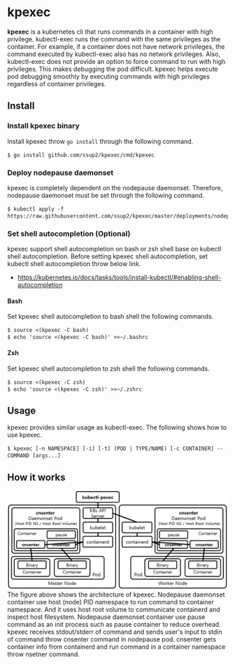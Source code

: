 # kpexec
**kpexec** is a kubernetes cli that runs commands in a container with high privilege. kubectl-exec runs the command with the same privileges as the container. For example, if a container does not have network privileges, the command executed by kubectl-exec also has no network privileges. Also, kubectl-exec does not provide an option to force command to run with high privileges. This makes debugging the pod difficult. kpexec helps execute pod debugging smoothly by executing commands with high privileges regardless of container privileges.

## Install

### Install kpexec binary
Install kpexec throw `go install` through the following command.
~~~
$ go install github.com/ssup2/kpexec/cmd/kpexec
~~~

### Deploy nodepause daemonset
kpexec is completely dependent on the nodepause daemonset. Therefore, nodepause daemonset must be set through the following command.
~~~
$ kubectl apply -f https://raw.githubusercontent.com/ssup2/kpexec/master/deployments/nodepause.yaml
~~~

### Set shell autocompletion (Optional)
kpexec support shell autocompletion on bash or zsh shell base on kubectl shell autocompletion. Before setting kpexec shell autocompletion, set kubectl shell autocompletion throw below link.
* https://kubernetes.io/docs/tasks/tools/install-kubectl/#enabling-shell-autocompletion

#### Bash
Set kpexec shell autocompletion to bash shell the following commands.
~~~
$ source <(kpexec -C bash) 
$ echo 'source <(kpexec -C bash)' >>~/.bashrc
~~~

#### Zsh
Set kpexec shell autocompletion to zsh shell the following commands.
~~~
$ source <(kpexec -C zsh) 
$ echo 'source <(kpexec -C zsh)' >>~/.zshrc
~~~

## Usage
kpexec provides similar usage as kubectl-exec. The following shows how to use kpexec.
~~~
$ kpexec [-n NAMESPACE] [-i] [-t] (POD | TYPE/NAME) [-c CONTAINER] -- COMMAND [args...]
~~~

## How it works
![kpexec Architecture](image/kpexec_Architecture.PNG)
The figure above shows the architecture of kpexec. Nodepause daemonset container use host (node) PID namespace to run command to container namespace. And it uses host root volume to communicate containerd and inspect host filesystem. Nodepause daemonset container use pause command as an init process such as pause container to reduce overhead. kpexec receives stdout/stderr of command and sends user's input to stdin of command throw cnsenter command in nodepause pod. cnsenter gets container info from containerd and run command in a container namespace throw nsetner command.
